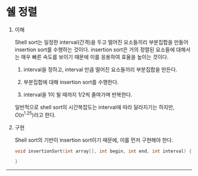 # 쉘 정렬

1. 이해

   Shell sort는 일정한 interval(간격)을 두고 떨어진 요소들끼리 부분집합을 만들어 insertion sort를 수행하는 것이다. insertion sort은 거의 정렬된 요소들에 대해서는 매우 빠른 속도를 보이기 때문에 이를 응용하여 효율을 높이는 것이다.

   1. interval을 정하고, interval 만큼 떨어진 요소들끼리 부분집합을 만든다.

   2. 부분집합에 대해 insertion sort를 수행한다.

   3. interval을 1이 될 때까지 $1/2$씩 줄여가며 반복한다.

   일반적으로 shell sort의 시간복잡도는 interval에 따라 달라지기는 하지만, $O(n^{1.25})$라고 한다.

2. 구현

   Shell sort의 기반이 insertion sort이기 때문에, 이를 먼저 구현해야 한다.

   ```c
   void insertionSort(int array[], int begin, int end, int interval) {

   }
   ```

---

